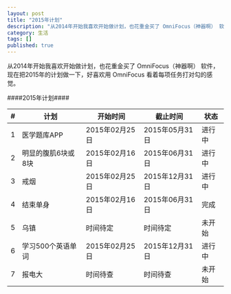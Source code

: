 ```yaml
---
layout: post
title: "2015年计划"
description: "从2014年开始我喜欢开始做计划，也花重金买了 OmniFocus（神器啊） 软件，现在把2015年的计划做一下，好喜欢用 OmniFocus 看着每项任务打对勾的感觉。"
category: 生活
tags: []
published: true
---
```


从2014年开始我喜欢开始做计划，也花重金买了 OmniFocus（神器啊） 软件，现在把2015年的计划做一下，好喜欢用 OmniFocus 看着每项任务打对勾的感觉。

####2015年计划####

<table class="table table-bordered table-hover">
	<thead>
		<tr>
			<th>#</th>
			<th>计划</th>
			<th>开始时间</th>
			<th>截止时间</th>
			<th>状态</th>
		</tr>
	</thead>
	<tbody>
		<tr>
			<td>1</td>
			<td>医学题库APP</td>
			<td>2015年02月25日</td>
			<td>2015年05月31日</td>
			<td>进行中</td>
		</tr>
		<tr>
			<td>2</td>
			<td>明显的腹肌6块或8块</td>
			<td>2015年02月16日</td>
			<td>2015年06月31日</td>
			<td>进行中</td>
		</tr>
		<tr>
			<td>3</td>
			<td>戒烟</td>
			<td>2015年02月25日</td>
			<td>2015年12月31日</td>
			<td>进行中</td>
		</tr>
		<tr>
			<td>4</td>
			<td>结束单身</td>
			<td>2015年02月16日</td>
			<td>2015年06月31日</td>
			<td>完成</td>
		</tr>
		<tr>
			<td>5</td>
			<td>乌镇</td>
			<td>时间待定</td>
			<td>时间待定</td>
			<td>未开始</td>
		</tr>
		<tr>
			<td>6</td>
			<td>学习500个英语单词</td>
			<td>2015年02月25日</td>
			<td>2015年12月31日</td>
			<td>进行中</td>
		</tr>
		<tr>
			<td>7</td>
			<td>报电大</td>
			<td>时间待查</td>
			<td>时间待查</td>
			<td>未开始</td>
		</tr>
	</tbody>
</table>